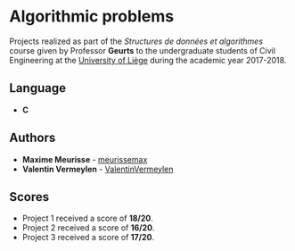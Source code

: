 # Algorithmic problems

Projects realized as part of the *Structures de données et algorithmes* course given by Professor **Geurts** to the undergraduate students of Civil Engineering at the [University of Liège](https://www.uliege.be/) during the academic year 2017-2018.

## Language

* **C**

## Authors

* **Maxime Meurisse** - [meurissemax](https://github.com/meurissemax)
* **Valentin Vermeylen** - [ValentinVermeylen](https://github.com/ValentinVermeylen)

## Scores

* Project 1 received a score of **18/20**.
* Project 2 received a score of **16/20**.
* Project 3 received a score of **17/20**.
